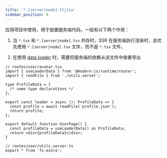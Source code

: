 ```yaml
---
title: '*.[server|node].[tj]sx'
sidebar_position: 8
---
```


应用项目中使用，用于放置服务端代码，一般有以下两个作用：

1. 当 `*.tsx` 和 `*.[server|node].tsx` 共存时，SSR 在服务端执行渲染时，会优先使用 `*.[server|node].tsx` 文件，而不是 `*.tsx` 文件。

2. 在使用 [data loader](/docs/guides/basic-features/data-fetch) 时，需要将服务端的依赖从该文件中做重导出

```tsx
// routes/user/avatar.tsx
import { useLoaderData } from '@modern-js/runtime/router';
import { readFile } from './utils.server';

type ProfileData = {
  /* some type declarations */
};

export const loader = async (): ProfileData => {
  const profile = await readFile('profile.json');
  return profile;
};

export default function UserPage() {
  const profileData = useLoaderData() as ProfileData;
  return <div>{profileData}</div>;
}

// routes/user/utils.server.ts
export * from 'fs-extra';
```
